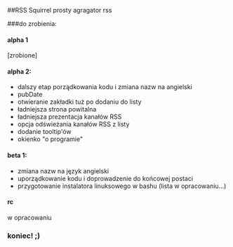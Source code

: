 ##RSS Squirrel
prosty agragator rss

###do zrobienia:

#### alpha 1
[zrobione]
#### alpha 2:

- dalszy etap porządkowania kodu i zmiana nazw na angielski
- pubDate
- otwieranie zakładki tuż po dodaniu do listy
- ładniejsza strona powitalna
- ładniejsza prezentacja kanałów RSS
- opcja odświeżania kanałów RSS z listy
- dodanie tooltip'ów
- okienko "o programie"


#### beta 1:
- zmiana nazw na język angielski
- uporządkowanie kodu i doprowadzenie do końcowej postaci
- przygotowanie instalatora linuksowego w bashu
(lista w opracowaniu...)

#### rc
w opracowaniu

### koniec! ;)
